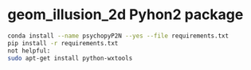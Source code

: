 # geom_illusion_2d Pyhon2 package

```bash
conda install --name psychopyP2N --yes --file requirements.txt  
pip install -r requirements.txt  
not helpful:  
sudo apt-get install python-wxtools  

```

